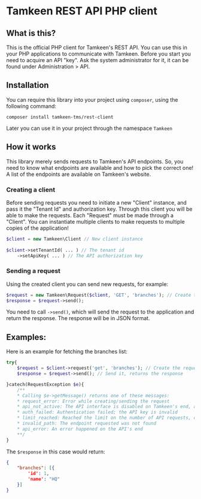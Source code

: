 # Tamkeen REST API PHP client

## What is this?
This is the official PHP client for Tamkeen's REST API. You can use this in your PHP applications to communicate with Tamkeen. Before you start you need to acquire an API "key". Ask the system administrator for it, it can be found under Administration > API.

## Installation
You can require this library into your project using `composer`, using the following command:
```shell
composer install tamkeen-tms/rest-client
```
Later you can use it in your project through the namespace `Tamkeen`

## How it works
This library merely sends requests to Tamkeen's API endpoints. So, you need to know what endpoints are available and how to pick the correct one! A list of the endpoints are available on Tamkeen's website.

### Creating a client
Before sending requests you need to initiate a new "Client" instance, and pass it the "Tenant Id" and authorization key. Through this client you will be able to make the requests. Each "Request" must be made through a "Client". You can instantiate multiple clients to make requests to multiple copies of the application! 
```PHP
$client = new Tamkeen\Client // New client instance
	
$client->setTenantId( ... ) // The tenant id
    ->setApiKey( ... ) // The API authorization key
```
### Sending a request
Using the created client you can send new requests, for example:
```PHP
$request = new Tamkeen\Request($client, 'GET', 'branches'); // Create the request
$response = $request->send();
```
You need to call `->send()`, which will send the request to the application and return the response. The response will be in JSON format.

## Examples:
Here is an example for fetching the branches list:
```PHP
try{
    $request = $client->request('get', 'branches'); // Create the request
    $response = $request->send(); // Send it, returns the response

}catech(RequestException $e){
    /**
    * Calling $e->getMessage() returns one of these messages:
    * request_error: Error while creating/sending the request
    * api_not_active: The API interface is disabled on Tamkeen's end, and needs to be enabled.
    * auth_failed: Authentication failed; the API key is invalid
    * limit_reached: Reached the limit on the number of API requests, configured in Tamkeen.
    * invalid_path: The endpoint requested was not found
    * api_error: An error happened on the API's end 
    **/
}
```

The `$response` in this case would return:
```json
{
    "branches": [{
        'id': 1,
        'name': "HQ"
    }]
}
```